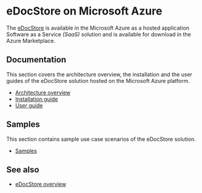 <!--
---
title: eDocStore on Microsoft Azure
description: Getting started with eDocStore on Microsoft Azure.
author: alvis
date: 09/11/2018
---
-->
# eDocStore on Microsoft Azure

The [eDocStore](welcome.md) is available in the Microsoft Azure as a hosted application Software as a Service _(SaaS)_ solution and is available for download in the Azure Marketplace. 

## Documentation

This section covers the architecture overview, the installation and the user guides of the eDocStore solution hosted on the Microsoft Azure platform.

- [Architecture overview](edocstore-azure-architecture-overview.md)
- [Installation guide](edocstore-azure-installation-guide.md)
- [User guide](edocstore-azure-user-guide.md)

## Samples

This section contains sample use case scenarios of the eDocStore solution. 

- [Samples](samples/index.md)

## See also

- [eDocStore overview](welcome.md)   
